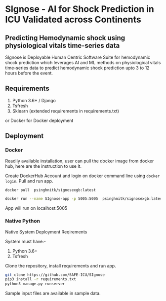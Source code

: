 # SIgnose - AI for Shock Prediction in ICU Validated across Continents

## Predicting Hemodynamic shock using physiological vitals time-series data
SIgnose is Deployable Human Centric Software Suite for hemodynamic shock prediction which leverages AI and ML methods on physiological vitals time-series data to predict hemodynamic shock prediction upto 3 to 12 hours before the event.

## Requirements
1. Python 3.6+ / Django
2. Tsfresh
3. Sklearn
(extended requirements in requirements.txt)

or Docker for Docker deployment

## Deployment
### Docker 
Readily available installation, user can pull the docker image from docker hub, here are the instruction to use it.

Create DockerHub Account and login on docker command line using ```docker login```. Pull and run app.

```bash
docker pull  psinghnitk/signosexgb:latest

docker run --name SIgnose-app -p 5005:5005  psinghnitk/signosexgb:latest

```
App will run on localhost:5005

### Native Python
Native System Deployment Reqirements

System must have:-
1. Python 3.6+
2. Tsfresh

Clone the repository, install requirements and run app.

```bash
git clone https://github.com/SAFE-ICU/SIgnose
pip3 install -r requirements.txt
python3 manage.py runserver
```


Sample input files are available in sample data.
